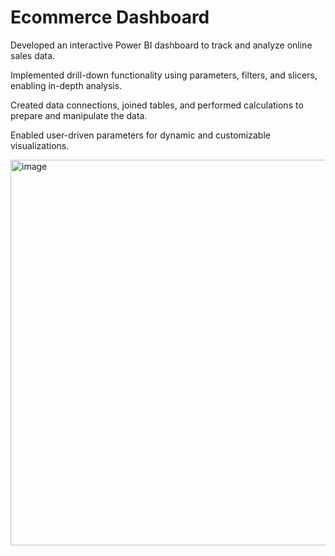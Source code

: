 # Ecommerce Dashboard

Developed an interactive Power BI dashboard to track and analyze online sales data.

Implemented drill-down functionality using parameters, filters, and slicers, enabling in-depth analysis.

Created data connections, joined tables, and performed calculations to prepare and manipulate the data.

Enabled user-driven parameters for dynamic and customizable visualizations.

<img width="1110" height="617" alt="image" src="https://github.com/user-attachments/assets/e1a1ed9c-70ac-499b-8196-4a8b908c89e5" />

